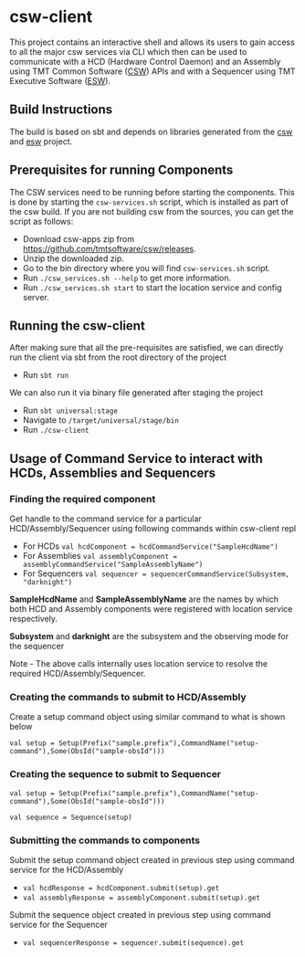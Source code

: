 # csw-client

This project contains an interactive shell and allows its users to gain access to all the major csw services via CLI 
which then can be used to communicate with a HCD (Hardware Control Daemon) and an Assembly using 
TMT Common Software ([CSW](https://github.com/tmtsoftware/csw)) APIs and with a Sequencer using 
TMT Executive Software ([ESW](https://github.com/tmtsoftware/esw)). 

## Build Instructions

The build is based on sbt and depends on libraries generated from the 
[csw](https://github.com/tmtsoftware/csw) and [esw](https://github.com/tmtsoftware/esw) project.

## Prerequisites for running Components

The CSW services need to be running before starting the components. 
This is done by starting the `csw-services.sh` script, which is installed as part of the csw build.
If you are not building csw from the sources, you can get the script as follows:

 - Download csw-apps zip from https://github.com/tmtsoftware/csw/releases.
 - Unzip the downloaded zip.
 - Go to the bin directory where you will find `csw-services.sh` script.
 - Run `./csw_services.sh --help` to get more information.
 - Run `./csw_services.sh start` to start the location service and config server.

## Running the csw-client

After making sure that all the pre-requisites are satisfied, we can directly run the client via sbt 
from the root directory of the project

 - Run `sbt run` 

We can also run it via binary file generated after staging the project 
 - Run `sbt universal:stage`
 - Navigate to `/target/universal/stage/bin` 
 - Run `./csw-client`

## Usage of Command Service to interact with HCDs, Assemblies and Sequencers 

### Finding the required component

Get handle to the command service for a particular HCD/Assembly/Sequencer using following commands within csw-client repl
 - For HCDs
 `val hcdComponent = hcdCommandService("SampleHcdName")`
 - For Assemblies
 `val assemblyComponent = assemblyCommandService("SampleAssemblyName")`
 - For Sequencers
 `val sequencer = sequencerCommandService(Subsystem, "darknight")`
 
**SampleHcdName** and **SampleAssemblyName** are the names by which both HCD and Assembly components were registered 
with location service respectively.

**Subsystem** and **darknight** are the subsystem and the observing mode for the sequencer

Note - The above calls internally uses location service to resolve the required HCD/Assembly/Sequencer.

### Creating the commands to submit to HCD/Assembly

Create a setup command object using similar command to what is shown below

`val setup = Setup(Prefix("sample.prefix"),CommandName("setup-command"),Some(ObsId("sample-obsId")))`

### Creating the sequence to submit to Sequencer

`val setup = Setup(Prefix("sample.prefix"),CommandName("setup-command"),Some(ObsId("sample-obsId")))`

`val sequence = Sequence(setup)`

### Submitting the commands to components

Submit the setup command object created in previous step using command service for the HCD/Assembly
 - `val hcdResponse = hcdComponent.submit(setup).get` 
 - `val assemblyResponse = assemblyComponent.submit(setup).get`
 
Submit the sequence object created in previous step using command service for the Sequencer
 - `val sequencerResponse = sequencer.submit(sequence).get`